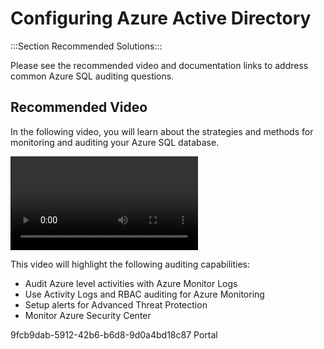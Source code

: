 <properties
pageTitle="Auditing"
description="Azure SQL DB Auditing"
ms.author="bernardm"
displayOrder=""
articleId="9fcb9dab-5912-42b6-b6d8-9d0a4bd18c87"
selfHelpType="Apollo"
supportTopicIds="32630407"
productPesIds="13491"
cloudEnvironments="public"
ownershipId="AzureData_AzureSQLDB_Security"
/>

# Configuring Azure Active Directory

:::Section Recommended Solutions:::

Please see the recommended video and documentation links to address common Azure SQL auditing questions. 

## **Recommended Video**

In the following video, you will learn about the strategies and methods for monitoring and auditing your Azure SQL database.

<video>
<src>https://youtu.be/HeKDc-ndlYc</src>
<title>Monitoring, Logging, & Auditing in Azure SQL</title>
</video>

This video will highlight the following auditing capabilities:

* Audit Azure level activities with Azure Monitor Logs
* Use Activity Logs and RBAC auditing for Azure Monitoring
* Setup alerts for Advanced Threat Protection
* Monitor Azure Security Center

<CommonSolution>
<articleId>9fcb9dab-5912-42b6-b6d8-9d0a4bd18c87</articleId>
<client>Portal</client>
</CommonSolution>
